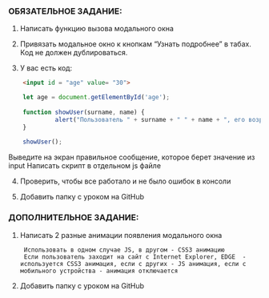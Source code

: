 ### ОБЯЗАТЕЛЬНОЕ ЗАДАНИЕ: ###

1) Написать функцию вызова модального окна

2) Привязать модальное окно к кнопкам “Узнать подробнее” в табах. Код не должен дублироваться.

3) У вас есть код:

```html
    <input id = "age" value= "30">
```
```javascript
    let age = document.getElementById('age');
     
    function showUser(surname, name) {
             alert("Пользователь " + surname + " " + name + ", его возраст " + this.value);
    }
     
    showUser();
```

Выведите на экран правильное сообщение, которое берет значение из input
Написать скрипт в отдельном js файле

4) Проверить, чтобы все работало и не было ошибок в консоли

5) Добавить папку с уроком на GitHub

### ДОПОЛНИТЕЛЬНОЕ ЗАДАНИЕ: ###

1) Написать 2 разные анимации появления модального окна

        Использовать в одном случае JS, в другом - CSS3 анимацию
        Если пользователь заходит на сайт с Internet Explorer, EDGE  - используется CSS3 анимация, если с других - JS анимация, если с мобильного устройства - анимация отключается

2) Добавить папку с уроком на GitHub